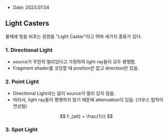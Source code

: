 * Date: 2023.07.04

## Light Casters

물체에 빛을 비추는 광원을 "Light Caster"라고 하며 세가지 종류가 있다. 

### 1. Directional Light
* source가 무한히 멀리있다고 가정하여 light ray들이 모두 평행함.
* Fragment shader를 코딩할 때 position은 없고 direction만 있음.

### 2. Point Light
* Directional Light과는 달리 source가 멀리 있지 않음.
* 따라서, light ray들이 평행하지 않기 때문에 attenuation이 있음. (가우스 법칙이 연상됨)

$$ F_{att} = \frac{1}{} $$

### 3. Spot Light
